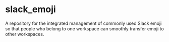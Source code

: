 # slack_emoji
A repository for the integrated management of commonly used Slack emoji so that people who belong to one workspace can smoothly transfer emoji to other workspaces.
